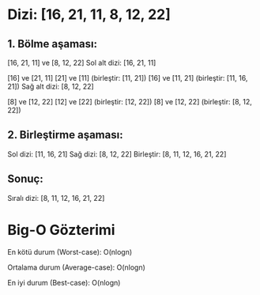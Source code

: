 # Dizi: [16, 21, 11, 8, 12, 22]

## 1. Bölme aşaması:
[16, 21, 11] ve [8, 12, 22]
 Sol alt dizi: [16, 21, 11]

[16] ve [21, 11]
[21] ve [11] (birleştir: [11, 21])
[16] ve [11, 21] (birleştir: [11, 16, 21])
 Sağ alt dizi: [8, 12, 22]

[8] ve [12, 22]
[12] ve [22] (birleştir: [12, 22])
[8] ve [12, 22] (birleştir: [8, 12, 22])

## 2. Birleştirme aşaması:
Sol dizi: [11, 16, 21]
Sağ dizi: [8, 12, 22]
Birleştir: [8, 11, 12, 16, 21, 22]

## Sonuç:
Sıralı dizi: [8, 11, 12, 16, 21, 22]

# Big-O Gözterimi

En kötü durum (Worst-case): O(nlogn) 


Ortalama durum (Average-case): O(nlogn) 


En iyi durum (Best-case):  O(nlogn)







